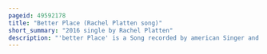 ```yaml
---
pageid: 49592178
title: "Better Place (Rachel Platten song)"
short_summary: "2016 single by Rachel Platten"
description: "'better Place' is a Song recorded by american Singer and Songwriter Rachel Platten for her third Studio Album, Wildfire. The Record's third and final single originally released as a promotional single on December 18 2015 was distributed to hot Adult contemporary Radio for Airplay in the united States. Platten Co-Wrote with sally seltmann while Jon Levine served as the sole Producer. The Singer wrote the Song after discovering her Sister had become engaged which she felt was inspirational."
---
```

